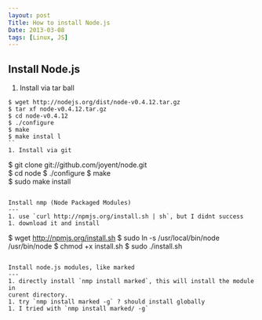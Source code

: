 ```yaml
---
layout: post
Title: How to install Node.js
Date: 2013-03-08
tags: [Linux, JS]
---
```


Install Node.js
---
1. Install via tar ball
```
$ wget http://nodejs.org/dist/node-v0.4.12.tar.gz
$ tar xf node-v0.4.12.tar.gz
$ cd node-v0.4.12
$ ./configure
$ make
$ make instal l
``
1. Install via git
```
$ git clone git://github.com/joyent/node.git   
$ cd node
$ ./configure
$ make   
$ sudo make install
```

Install nmp (Node Packaged Modules)
---
1. use `curl http://npmjs.org/install.sh | sh`, but I didnt success
1. download it and install
```
$ wget http://npmjs.org/install.sh
$ sudo ln -s /usr/local/bin/node /usr/bin/node
$ chmod +x install.sh
$ sudo ./install.sh
```

Install node.js modules, like marked
---
1. directly install `nmp install marked`, this will install the module in
curent directory.
1. try `nmp install marked -g` ? should install globally
1. I tried with `nmp install marked/ -g`
